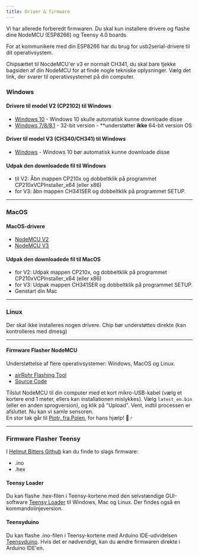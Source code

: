```yaml
---
title: Driver & firmware
---
```


Vi har allerede forberedt firmwaren. Du skal kun installere drivere og flashe dine NodeMCU (ESP8266) og Teensy 4.0 boards.

For at kommunikere med din ESP8266 har du brug for usb2serial-drivere til dit operativsystem.

Chipsættet til NocdeMCU'er v3 er normalt CH341, du skal bare tjekke bagsiden af din NodeMCU for at finde nogle tekniske oplysninger. Vælg det link, der svarer til operativsystemet på din computer.

### Windows

#### Drivere til model V2 (CP2102) til Windows
* [Windows 10](https://www.silabs.com/documents/public/software/CP210x_Universal_Windows_Driver.zip) - Windows 10 skulle automatisk kunne downloade disse
* [Windows 7/8/8.1](https://www.silabs.com/documents/public/software/CP210x_Windows_Drivers.zip) - 32-bit version - **understøtter **ikke** 64-bit version OS

#### Driver til model V3 (CH340/CH341) til Windows
* [Windows](http://www.wch.cn/downloads/file/5.html) - Windows 10 bør automatisk kunne downloade disse

#### Udpak den downloadede fil til Windows
* til V2: Åbn mappen CP210x og dobbeltklik på programmet CP210xVCPInstaller_x64 (eller x86)
* for V3: åbn mappen CH341SER og dobbeltklik på programmet SETUP.

---

### MacOS

#### MacOS-drivere
* [NodeMCU V2](https://www.silabs.com/documents/public/software/Mac_OSX_VCP_Driver.zip)
* [NodeMCU V3](http://www.wch.cn/downloads/file/178.html)

#### Udpak den downloadede fil til MacOS
* for V2: Udpak mappen CP210x, og dobbeltklik på programmet CP210xVCPInstaller_x64 (eller x86)
* for V3: Udpak mappen CH341SER og dobbeltklik på programmet SETUP.
* Genstart din Mac

---

### Linux
Der skal ikke installeres nogen drivere. Chip bør understøttes direkte (kan kontrolleres med dmesg)

---
#### Firmware Flasher NodeMCU
Understøttelse af flere operativsystemer: Windows, MacOS og Linux.

* [airRohr Flashing Tool](http://firmware.sensor.community/airrohr/flashing-tool/)
* [Source Code](https://github.com/opendata-stuttgart/airrohr-firmware-flasher/)

Tilslut NodeMCU til din computer med et kort mikro-USB-kabel (vælg et kortere end 1 meter, ellers kan installationen mislykkes). Vælg `latest_en.bin` (eller en anden sprogversion), og klik på "Upload".
Vent, indtil processen er afsluttet. Nu kan vi samle sensoren.
<br>
En stor tak går til [Piotr, fra Polen](https://dropbox.inf.re/), for hans hjælp! 🙋♂️

---
### Firmware Flasher Teensy
I [Helmut Bitters Github](https://github.com/hbitter/DNMS/tree/master/Firmware) kan du finde to slags firmware:
* .ino
* .hex

#### Teensy Loader
Du kan flashe .hex-filen i Teensy-kortene med den selvstændige GUI-software [Teensy Loader](https://www.pjrc.com/teensy/loader.html) til Windows, Mac og Linux.
Der findes også en kommandolinjeversion.

#### Teensyduino
Du kan flashe .ino-filen i Teensy-kortene med Arduino IDE-udvidelsen [Teensyduino](https://www.pjrc.com/teensy/teensyduino.html).
Hvis det er nødvendigt, kan du ændre firmwaren direkte i Arduino IDE'en.